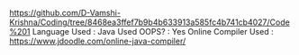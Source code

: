 https://github.com/D-Vamshi-Krishna/Coding/tree/8468ea3ffef7b9b4b633913a585fc4b741cb4027/Code%201
Language Used                       : Java
Used OOPS?                          : Yes
Online Compiler Used                : https://www.jdoodle.com/online-java-compiler/
